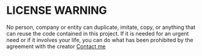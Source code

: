 # LICENSE WARNING

No person, company or entity can duplicate, imitate, copy, or anything that can reuse the code contained in this project. 
If it is needed for an urgent need or if it involves your life, you can do what has been prohibited by the agreement with the creator
[Contact me](rchm.developer@gmail.com) 